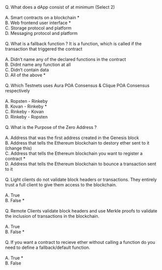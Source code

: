 
Q. What does a dApp consist of at minimum (Select 2) <br/>
<br/>
A. Smart contracts on a blockchain * <br/>
B. Web frontend user interface * <br/>
C. Storage protocol and platform <br/>
D. Messaging protocol and platform <br/>
<br/>
Q. What is a fallback function ? It is a function, which is called if the transaction that triggered the contract<br/>
<br/>
A. Didn’t name any of the declared functions in the contract<br/>
B. Didnt name any function at all<br/>
C. Didn’t contain data<br/>
D. All of the above * <br/>
<br/>
Q. Which Testnets uses Aura POA Consensus & Clique POA Consensus respectively<br/>
<br/>
A. Ropsten - Rinkeby <br/>
B. Kovan - Rinkeby * <br/>
C. Rinkeby - Kovan <br/>
D. Rinkeby - Ropsten <br/>
<br/>
Q. What is the Purpose of the Zero Address ?<br/>
<br/>
A. Address that was the first address created in the Genesis block <br/>
B. Address that tells the Ethereum blockchain to destory ether sent to it (change this) <br/>
C. Address that tells the Ethereum blockchain you want to register a contract * <br/>
D. Address that tells the Ethereum blockchain to bounce a transaction sent to it <br/>
<br/>
Q. Light clients do not validate block headers or transactions. They entirely trust a full client to give them access to the blockchain. <br/>
<br/>
A. True<br/>
B. False * <br/>
<br/>
Q. Remote Clients validate block headers and use Merkle proofs to validate the inclusion of transactions in the blockchain.<br/>
<br/>
A. True<br/>
B. False * <br/>
<br/>
Q. If you want a contract to recieve ether without calling a function do you need to define a fallback/default function.<br/>
<br/>
A. True * <br/>
B. False <br/>